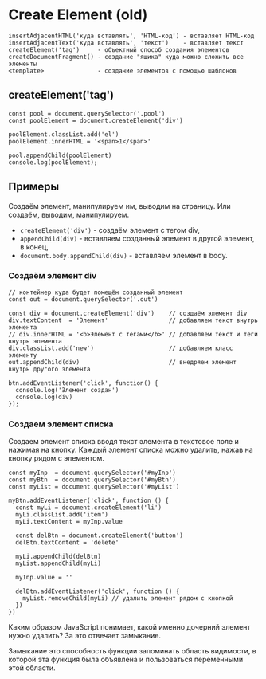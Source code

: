 # Create Element (old)

    insertAdjacentHTML('куда вставлять', 'HTML-код') - вставляет HTML-код
    insertAdjacentText('куда вставлять', 'текст')    - вставляет текст
    createElement('tag')     - объектный способ создания элементов
    createDocumentFragment() - создание "ящика" куда можно сложить все элементы
    <template>               - создание элементов с помощью шаблонов

## createElement('tag')

    const pool = document.querySelector('.pool')
    const poolElement = document.createElement('div')

    poolElement.classList.add('el')
    poolElement.innerHTML = '<span>1</span>'

    pool.appendChild(poolElement)
    console.log(poolElement);

## Примеры
Создаём элемент, манипулируем им, выводим на страницу. Или создаём, выводим, манипулируем.
- `createElement('div')`           - создаём элемент с тегом div,
- `appendChild(div)`               - вставляем созданный элемент в другой элемент, в конец,
- `document.body.appendChild(div)` - вставляем элемент в body.

### Создаём элемент div

    // контейнер куда будет помещён созданный элемент
    const out = document.querySelector('.out')

    const div = document.createElement('div')    // создаём элемент div
    div.textContent  = 'Элемент'                 // добавляем текст внутрь элемента
    // div.innerHTML = '<b>Элемент с тегами</b>' // добавляем текст и теги внутрь элемента
    div.classList.add('new')                     // добавляем класс элементу
    out.appendChild(div)                         // внедряем элемент внутрь другого элемента

    btn.addEventListener('click', function() {
      console.log('Элемент создан')
      console.log(div)
    });

### Создаем элемент списка
Создаем элемент списка вводя текст элемента в текстовое поле и нажимая на кнопку. Каждый элемент списка можно удалить, нажав на кнопку рядом с элементом.

    const myInp  = document.querySelector('#myInp')
    const myBtn  = document.querySelector('#myBtn')
    const myList = document.querySelector('#myList')

    myBtn.addEventListener('click', function () {
      const myLi = document.createElement('li')
      myLi.classList.add('item') 
      myLi.textContent = myInp.value

      const delBtn = document.createElement('button')
      delBtn.textContent = 'delete'

      myLi.appendChild(delBtn)
      myList.appendChild(myLi)

      myInp.value = ''

      delBtn.addEventListener('click', function () {
        myList.removeChild(myLi) // удалить элемент рядом с кнопкой
      })
    })

Каким образом JavaScript понимает, какой именно дочерний элемент нужно удалить? За это отвечает замыкание.

Замыкание это способность функции запоминать область видимости, в которой эта функция была объявлена и пользоваться переменными этой области.
